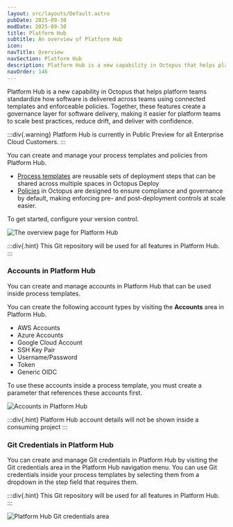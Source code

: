 ```yaml
---
layout: src/layouts/Default.astro
pubDate: 2025-09-30
modDate: 2025-09-30
title: Platform Hub
subtitle: An overview of Platform Hub
icon: 
navTitle: Overview
navSection: Platform Hub
description: Platform Hub is a new capability in Octopus that helps platform teams standardize how software is delivered across teams using connected templates and enforceable policies. Together, these features create a governance layer for software delivery, making it easier for platform teams to scale best practices, reduce drift, and deliver with confidence.
navOrder: 146
---
```


Platform Hub is a new capability in Octopus that helps platform teams standardize how software is delivered across teams using connected templates and enforceable policies. Together, these features create a governance layer for software delivery, making it easier for platform teams to scale best practices, reduce drift, and deliver with confidence.

:::div{.warning}
Platform Hub is currently in Public Preview for all Enterprise Cloud Customers.
:::

You can create and manage your process templates and policies from Platform Hub.

- [Process templates](/docs/platform-hub/process-templates) are reusable sets of deployment steps that can be shared across multiple spaces in Octopus Deploy
- [Policies](/docs/platform-hub) in Octopus are designed to ensure compliance and governance by default, making enforcing pre- and post-deployment controls at scale easier.

To get started, configure your version control.

![The overview page for Platform Hub](/docs/platform-hub/platform-hub-overview.png)

:::div{.hint}
This Git repository will be used for all features in Platform Hub.
:::

### Accounts in Platform Hub

You can create and manage accounts in Platform Hub that can be used inside process templates.

You can create the following account types by visiting the **Accounts** area in Platform Hub.

- AWS Accounts
- Azure Accounts
- Google Cloud Account
- SSH Key Pair
- Username/Password
- Token
- Generic OIDC

To use these accounts inside a process template, you must create a parameter that references these accounts first.

![Accounts in Platform Hub](/docs/platform-hub/platform-hub-accounts.png)

:::div{.hint}
Platform Hub account details will not be shown inside a consuming project
:::

### Git Credentials in Platform Hub

You can create and manage Git credentials in Platform Hub by visiting the Git credentials area in the Platform Hub navigation menu. You can use Git credentials inside your process templates by selecting them from a dropdown in the step field that requires them.

:::div{.hint}
This Git repository will be used for all features in Platform Hub.
:::

![Platform Hub Git credentials area](/docs/platform-hub/platform-hub-git-credential.png)
